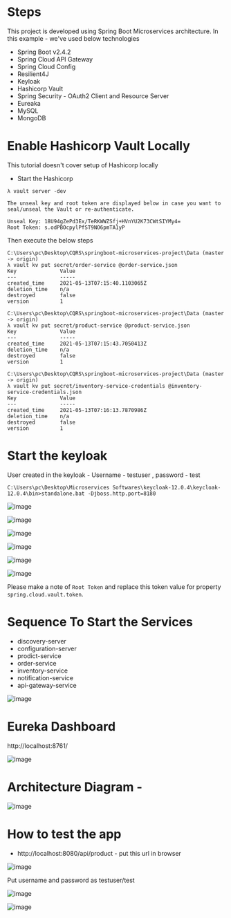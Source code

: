 # Steps 

This project is developed using Spring Boot Microservices architecture. In this example - we've used below technologies
- Spring Boot v2.4.2
- Spring Cloud API Gateway
- Spring Cloud Config
- Resilient4J
- Keyloak
- Hashicorp Vault
- Spring Security - OAuth2 Client and Resource Server
- Eureaka
- MySQL
- MongoDB

# Enable Hashicorp Vault Locally

This tutorial doesn't cover setup of Hashicorp locally
- Start the Hashicorp

```curl
λ vault server -dev

The unseal key and root token are displayed below in case you want to
seal/unseal the Vault or re-authenticate.

Unseal Key: 18U94gZePd3Ex/TeRKWWZSfj+HVnYU2K73CWtSIYMy4=
Root Token: s.odPBOcpylPfST9NO6pmTA1yP
```

Then execute the below steps

```curl
C:\Users\pc\Desktop\CQRS\springboot-microservices-project\Data (master -> origin)
λ vault kv put secret/order-service @order-service.json
Key              Value
---              -----
created_time     2021-05-13T07:15:40.1103065Z
deletion_time    n/a
destroyed        false
version          1

C:\Users\pc\Desktop\CQRS\springboot-microservices-project\Data (master -> origin)
λ vault kv put secret/product-service @product-service.json
Key              Value
---              -----
created_time     2021-05-13T07:15:43.7050413Z
deletion_time    n/a
destroyed        false
version          1

C:\Users\pc\Desktop\CQRS\springboot-microservices-project\Data (master -> origin)
λ vault kv put secret/inventory-service-credentials @inventory-service-credentials.json
Key              Value
---              -----
created_time     2021-05-13T07:16:13.7870986Z
deletion_time    n/a
destroyed        false
version          1

```

# Start the keyloak

User created in the keyloak - Username - testuser , password - test

```
C:\Users\pc\Desktop\Microservices Softwares\keycloak-12.0.4\keycloak-12.0.4\bin>standalone.bat -Djboss.http.port=8180
```

![image](https://user-images.githubusercontent.com/54174687/118106551-5a6a2100-b3fb-11eb-90a2-0062f317f250.png)

![image](https://user-images.githubusercontent.com/54174687/118106596-62c25c00-b3fb-11eb-93e0-13fdf9e33df3.png)

![image](https://user-images.githubusercontent.com/54174687/118106615-66ee7980-b3fb-11eb-8626-64dbb00497b8.png)

![image](https://user-images.githubusercontent.com/54174687/118106623-69e96a00-b3fb-11eb-9ca4-4deca460dc3f.png)

![image](https://user-images.githubusercontent.com/54174687/118106634-6c4bc400-b3fb-11eb-97e4-206cad014b91.png)

![image](https://user-images.githubusercontent.com/54174687/118106645-6eae1e00-b3fb-11eb-8e93-3f8540ad8a78.png)



Please make a note of `Root Token` and replace this token value for property `spring.cloud.vault.token`.

# Sequence To Start the Services
- discovery-server
- configuration-server
- prodict-service
- order-service
- inventory-service
- notification-service
- api-gateway-service


![image](https://user-images.githubusercontent.com/54174687/118103619-bf237c80-b3f7-11eb-9522-649e5ce495ea.png)

# Eureka Dashboard
http://localhost:8761/

![image](https://user-images.githubusercontent.com/54174687/118105592-34904c80-b3fa-11eb-86c2-c6829489aab6.png)




# Architecture Diagram - 

![image](https://user-images.githubusercontent.com/54174687/118103295-6358f380-b3f7-11eb-8ee8-c767ff93c3fe.png)

# How to test the app

- http://localhost:8080/api/product - put this url in browser

![image](https://user-images.githubusercontent.com/54174687/118107202-19264100-b3fc-11eb-9ce5-31e5ec9956d8.png)

Put username and password as testuser/test

![image](https://user-images.githubusercontent.com/54174687/118107307-378c3c80-b3fc-11eb-9c2f-4735255dae02.png)


![image](https://user-images.githubusercontent.com/54174687/118109099-5f7c9f80-b3fe-11eb-81ae-8f238b1b5e10.png)



